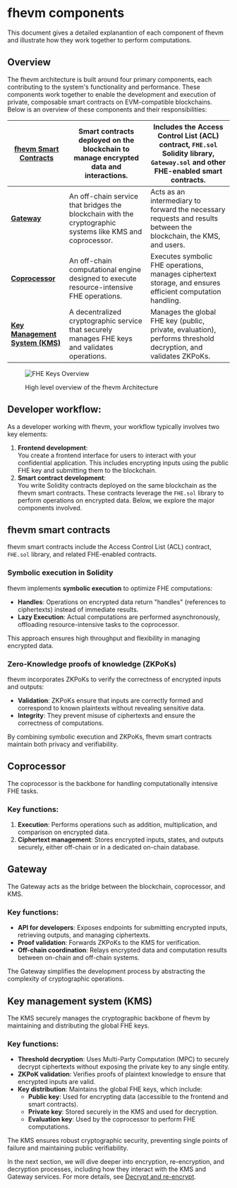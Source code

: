 # fhevm components

This document gives a detailed explanantion of each component of fhevm and illustrate how they work together to perform
computations.&#x20;

## Overview

The fhevm architecture is built around four primary components, each contributing to the system's functionality and
performance. These components work together to enable the development and execution of private, composable smart
contracts on EVM-compatible blockchains. Below is an overview of these components and their responsibilities:

| [**fhevm Smart Contracts**](fhevm-components.md#fhevm-smart-contracts)           | Smart contracts deployed on the blockchain to manage encrypted data and interactions.                     | Includes the Access Control List (ACL) contract, `FHE.sol` Solidity library, `Gateway.sol` and other FHE-enabled smart contracts. |
| -------------------------------------------------------------------------------- | --------------------------------------------------------------------------------------------------------- | --------------------------------------------------------------------------------------------------------------------------------- |
| [**Gateway**](fhevm-components.md#gateway)                                       | An off-chain service that bridges the blockchain with the cryptographic systems like KMS and coprocessor. | Acts as an intermediary to forward the necessary requests and results between the blockchain, the KMS, and users.                 |
| [**Coprocessor**](fhevm-components.md#coprocessor)                               | An off-chain computational engine designed to execute resource-intensive FHE operations.                  | Executes symbolic FHE operations, manages ciphertext storage, and ensures efficient computation handling.                         |
| [**Key Management System (KMS)**](fhevm-components.md#key-management-system-kms) | A decentralized cryptographic service that securely manages FHE keys and validates operations.            | Manages the global FHE key (public, private, evaluation), performs threshold decryption, and validates ZKPoKs.                    |

<figure><img src="../../.gitbook/assets/architecture.png" alt="FHE Keys Overview"><figcaption><p>High level overview of the fhevm Architecture</p></figcaption></figure>

## **Developer workflow:**

As a developer working with fhevm, your workflow typically involves two key elements:

1. **Frontend development**:\
   You create a frontend interface for users to interact with your confidential application. This includes encrypting
   inputs using the public FHE key and submitting them to the blockchain.
2. **Smart contract development**:\
   You write Solidity contracts deployed on the same blockchain as the fhevm smart contracts. These contracts leverage
   the `FHE.sol` library to perform operations on encrypted data. Below, we explore the major components involved.

## **fhevm smart contracts**

fhevm smart contracts include the Access Control List (ACL) contract, `FHE.sol` library, and related FHE-enabled
contracts.

### **Symbolic execution in Solidity**

fhevm implements **symbolic execution** to optimize FHE computations:

- **Handles**: Operations on encrypted data return "handles" (references to ciphertexts) instead of immediate results.
- **Lazy Execution**: Actual computations are performed asynchronously, offloading resource-intensive tasks to the
  coprocessor.

This approach ensures high throughput and flexibility in managing encrypted data.

### **Zero-Knowledge proofs of knowledge (ZKPoKs)**

fhevm incorporates ZKPoKs to verify the correctness of encrypted inputs and outputs:

- **Validation**: ZKPoKs ensure that inputs are correctly formed and correspond to known plaintexts without revealing
  sensitive data.
- **Integrity**: They prevent misuse of ciphertexts and ensure the correctness of computations.

By combining symbolic execution and ZKPoKs, fhevm smart contracts maintain both privacy and verifiability.

## **Coprocessor**

The coprocessor is the backbone for handling computationally intensive FHE tasks.

### **Key functions**:

1. **Execution**: Performs operations such as addition, multiplication, and comparison on encrypted data.
2. **Ciphertext management**: Stores encrypted inputs, states, and outputs securely, either off-chain or in a dedicated
   on-chain database.

## **Gateway**

The Gateway acts as the bridge between the blockchain, coprocessor, and KMS.

### **Key functions**:

- **API for developers**: Exposes endpoints for submitting encrypted inputs, retrieving outputs, and managing
  ciphertexts.
- **Proof validation**: Forwards ZKPoKs to the KMS for verification.
- **Off-chain coordination**: Relays encrypted data and computation results between on-chain and off-chain systems.

The Gateway simplifies the development process by abstracting the complexity of cryptographic operations.

## **Key management system (KMS)**

The KMS securely manages the cryptographic backbone of fhevm by maintaining and distributing the global FHE keys.

### **Key functions**:

- **Threshold decryption**: Uses Multi-Party Computation (MPC) to securely decrypt ciphertexts without exposing the
  private key to any single entity.
- **ZKPoK validation**: Verifies proofs of plaintext knowledge to ensure that encrypted inputs are valid.
- **Key distribution**: Maintains the global FHE keys, which include:
  - **Public key**: Used for encrypting data (accessible to the frontend and smart contracts).
  - **Private key**: Stored securely in the KMS and used for decryption.
  - **Evaluation key**: Used by the coprocessor to perform FHE computations.

The KMS ensures robust cryptographic security, preventing single points of failure and maintaining public verifiability.

In the next section, we will dive deeper into encryption, re-encryption, and decryption processes, including how they
interact with the KMS and Gateway services. For more details, see [Decrypt and re-encrypt](../d_re_ecrypt_compute.md).
